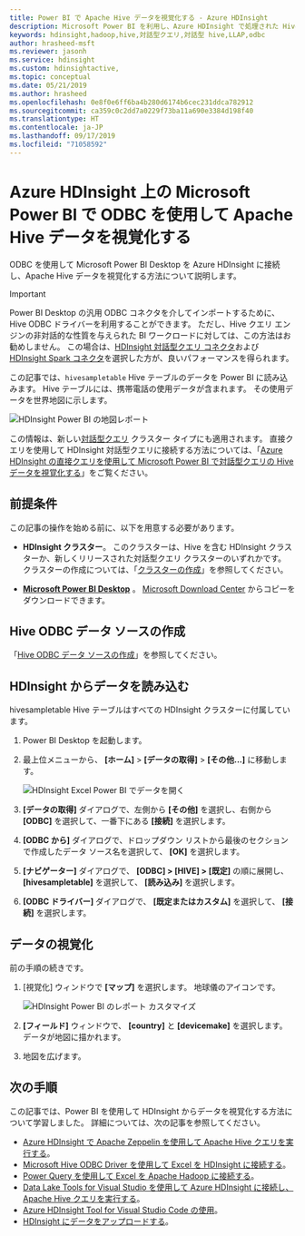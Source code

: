 ```yaml
---
title: Power BI で Apache Hive データを視覚化する - Azure HDInsight
description: Microsoft Power BI を利用し、Azure HDInsight で処理された Hive データを視覚化する方法について説明します。
keywords: hdinsight,hadoop,hive,対話型クエリ,対話型 hive,LLAP,odbc
author: hrasheed-msft
ms.reviewer: jasonh
ms.service: hdinsight
ms.custom: hdinsightactive,
ms.topic: conceptual
ms.date: 05/21/2019
ms.author: hrasheed
ms.openlocfilehash: 0e8f0e6ff6ba4b280d6174b6cec231ddca782912
ms.sourcegitcommit: ca359c0c2dd7a0229f73ba11a690e3384d198f40
ms.translationtype: HT
ms.contentlocale: ja-JP
ms.lasthandoff: 09/17/2019
ms.locfileid: "71058592"
---
```

# <a name="visualize-apache-hive-data-with-microsoft-power-bi-using-odbc-in-azure-hdinsight"></a>Azure HDInsight 上の Microsoft Power BI で ODBC を使用して Apache Hive データを視覚化する

ODBC を使用して Microsoft Power BI Desktop を Azure HDInsight に接続し、Apache Hive データを視覚化する方法について説明します。

>[!IMPORTANT]
> Power BI Desktop の汎用 ODBC コネクタを介してインポートするために、Hive ODBC ドライバーを利用することができます。 ただし、Hive クエリ エンジンの非対話的な性質を与えられた BI ワークロードに対しては、この方法はお勧めしません。 この場合は、[HDInsight 対話型クエリ コネクタ](../interactive-query/apache-hadoop-connect-hive-power-bi-directquery.md)および [HDInsight Spark コネクタ](https://docs.microsoft.com/power-bi/spark-on-hdinsight-with-direct-connect)を選択した方が、良いパフォーマンスを得られます。

この記事では、`hivesampletable` Hive テーブルのデータを Power BI に読み込みます。 Hive テーブルには、携帯電話の使用データが含まれます。 その使用データを世界地図に示します。

![HDInsight Power BI の地図レポート](./media/apache-hadoop-connect-hive-power-bi/hdinsight-power-bi-visualization.png)

この情報は、新しい[対話型クエリ](../interactive-query/apache-interactive-query-get-started.md) クラスター タイプにも適用されます。 直接クエリを使用して HDInsight 対話型クエリに接続する方法については、「[Azure HDInsight の直接クエリを使用して Microsoft Power BI で対話型クエリの Hive データを視覚化する](../interactive-query/apache-hadoop-connect-hive-power-bi-directquery.md)」をご覧ください。

## <a name="prerequisites"></a>前提条件

この記事の操作を始める前に、以下を用意する必要があります。

* **HDInsight クラスター**。 このクラスターは、Hive を含む HDInsight クラスターか、新しくリリースされた対話型クエリ クラスターのいずれかです。 クラスターの作成については、「[クラスターの作成](apache-hadoop-linux-tutorial-get-started.md#create-cluster)」を参照してください。

* **[Microsoft Power BI Desktop](https://powerbi.microsoft.com/desktop/)** 。 [Microsoft Download Center](https://www.microsoft.com/download/details.aspx?id=45331) からコピーをダウンロードできます。

## <a name="create-hive-odbc-data-source"></a>Hive ODBC データ ソースの作成

「[Hive ODBC データ ソースの作成](apache-hadoop-connect-excel-hive-odbc-driver.md#create-apache-hive-odbc-data-source)」を参照してください。

## <a name="load-data-from-hdinsight"></a>HDInsight からデータを読み込む

hivesampletable Hive テーブルはすべての HDInsight クラスターに付属しています。

1. Power BI Desktop を起動します。

2. 最上位メニューから、 **[ホーム]**  >  **[データの取得]**  >  **[その他...]** に移動します。

    ![HDInsight Excel Power BI でデータを開く](./media/apache-hadoop-connect-hive-power-bi/hdinsight-power-bi-open-odbc.png)

3. **[データの取得]** ダイアログで、左側から **[その他]** を選択し、右側から **[ODBC]** を選択して、一番下にある **[接続]** を選択します。

4. **[ODBC から]** ダイアログで、ドロップダウン リストから最後のセクションで作成したデータ ソース名を選択して、 **[OK]** を選択します。

5. **[ナビゲーター]** ダイアログで、 **[ODBC] > [HIVE] > [既定]** の順に展開し、 **[hivesampletable]** を選択して、 **[読み込み]** を選択します。

6. **[ODBC ドライバー]** ダイアログで、 **[既定またはカスタム]** を選択して、 **[接続]** を選択します。

## <a name="visualize-data"></a>データの視覚化

前の手順の続きです。

1. [視覚化] ウィンドウで **[マップ]** を選択します。  地球儀のアイコンです。

    ![HDInsight Power BI のレポート カスタマイズ](./media/apache-hadoop-connect-hive-power-bi/hdinsight-power-bi-customize.png)
2. **[フィールド]** ウィンドウで、 **[country]** と **[devicemake]** を選択します。 データが地図に描かれます。
3. 地図を広げます。

## <a name="next-steps"></a>次の手順

この記事では、Power BI を使用して HDInsight からデータを視覚化する方法について学習しました。  詳細については、次の記事を参照してください。

* [Azure HDInsight で Apache Zeppelin を使用して Apache Hive クエリを実行する](../interactive-query/hdinsight-connect-hive-zeppelin.md)。
* [Microsoft Hive ODBC Driver を使用して Excel を HDInsight に接続する](./apache-hadoop-connect-excel-hive-odbc-driver.md)。
* [Power Query を使用して Excel を Apache Hadoop に接続する](apache-hadoop-connect-excel-power-query.md)。
* [Data Lake Tools for Visual Studio を使用して Azure HDInsight に接続し、Apache Hive クエリを実行する](apache-hadoop-visual-studio-tools-get-started.md)。
* [Azure HDInsight Tool for Visual Studio Code の使用](../hdinsight-for-vscode.md)。
* [HDInsight にデータをアップロードする](./../hdinsight-upload-data.md)。
